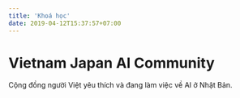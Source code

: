 ```yaml
---
title: 'Khoá học'
date: 2019-04-12T15:37:57+07:00
---
```


# Vietnam Japan AI Community

Cộng đồng người Việt yêu thích và đang làm việc về AI ở Nhật Bản.